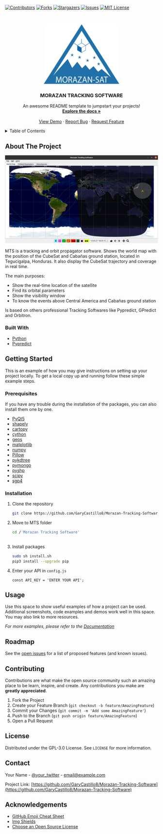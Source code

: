 <!--
*** Thanks for checking out the Best-README-Template. If you have a suggestion
*** that would make this better, please fork the repo and create a pull request
*** or simply open an issue with the tag "enhancement".
*** Thanks again! Now go create something AMAZING! :D
-->



<!-- PROJECT SHIELDS -->
<!--
*** I'm using markdown "reference style" links for readability.
*** Reference links are enclosed in brackets [ ] instead of parentheses ( ).
*** See the bottom of this document for the declaration of the reference variables
*** for contributors-url, forks-url, etc. This is an optional, concise syntax you may use.
*** https://www.markdownguide.org/basic-syntax/#reference-style-links
-->
[![Contributors][contributors-shield]][contributors-url]
[![Forks][forks-shield]][forks-url]
[![Stargazers][stars-shield]][stars-url]
[![Issues][issues-shield]][issues-url]
[![MIT License][license-shield]][license-url]


<!-- PROJECT LOGO -->
<br />
<p align="center">
  <a href="https://github.com/GaryCastillo8/Morazan-Tracking-Software">
    <img src="Logo_Morazan.png" alt="Logo" width="250" height="200">
  </a>

  <h3 align="center">MORAZAN TRACKING SOFTWARE</h3>

  <p align="center">
    An awesome README template to jumpstart your projects!
    <br />
    <a href="https://github.com/GaryCastillo8/Morazan-Tracking-Software"><strong>Explore the docs »</strong></a>
    <br />
    <br />
    <a href="https://github.com/GaryCastillo8/Morazan-Tracking-Software">View Demo</a>
    ·
    <a href="https://github.com/GaryCastillo8/Morazan-Tracking-Softwaree/issues">Report Bug</a>
    ·
    <a href="https://github.com/GaryCastillo8/Morazan-Tracking-Software/issues">Request Feature</a>
  </p>
</p>



<!-- TABLE OF CONTENTS -->
<details>
  <summary>Table of Contents</summary>
  <ol>
    <li>
      <a href="#about-the-project">About The Project</a>
      <ul>
        <li><a href="#built-with">Built With</a></li>
      </ul>
    </li>
    <li>
      <a href="#getting-started">Getting Started</a>
      <ul>
        <li><a href="#prerequisites">Prerequisites</a></li>
        <li><a href="#installation">Installation</a></li>
      </ul>
    </li>
    <li><a href="#usage">Usage</a></li>
    <li><a href="#roadmap">Roadmap</a></li>
    <li><a href="#contributing">Contributing</a></li>
    <li><a href="#license">License</a></li>
    <li><a href="#contact">Contact</a></li>
    <li><a href="#acknowledgements">Acknowledgements</a></li>
  </ol>
</details>



<!-- ABOUT THE PROJECT -->
## About The Project

![MTS](https://raw.githubusercontent.com/GaryCastillo8/Morazan-Tracking-Software/main/img/tracking1.png)

MTS is a tracking and orbit propagator software. Shows the world map with the position of the CubeSat and Cabañas ground station, located in Tegucigalpa, Honduras. It also display the CubeSat trajectory and coverage in real time.

The main purposes:
* Show the real-time location of the satellite
* Find its orbital parameters
* Show the visibility window
* To know the events above Central America and Cabañas ground station

Is based on others professional Tracking Softwares like Pypredict, GPredict and Orbitron.

### Built With

* [Python](https://www.python.org)
* [Pypredict](https://github.com/spel-uchile/Pypredict)


<!-- GETTING STARTED -->
## Getting Started

This is an example of how you may give instructions on setting up your project locally.
To get a local copy up and running follow these simple example steps.

### Prerequisites

If you have any trouble during the installation of the packages, you can also install them one by one.

* [PyQt5](https://pypi.org/project/PyQt5/)
* [shapely](https://github.com/simplegeo/shapely)
* [cartopy](https://github.com/SciTools/cartopy)
* [cython](https://github.com/cython/cython)
* [geos](https://github.com/grst/geos)
* [matplotlib](https://github.com/matplotlib/matplotlib)
* [numpy](https://github.com/numpy/numpy)
* [Pillow](https://github.com/python-pillow/Pillow)
* [pykdtree](https://github.com/storpipfugl/pykdtree)
* [pymongo](https://github.com/mongodb/mongo-python-driver)
* [pyshp](https://github.com/GeospatialPython/pyshp)
* [scipy](https://github.com/scipy/scipy)
* [sgp4](https://github.com/brandon-rhodes/python-sgp4)

### Installation

1. Clone the repository
   ```sh
   git clone https://github.com/GaryCastillo8/Morazan-Tracking-Software.git
   ```
2. Move to MTS folder
   ```sh
   cd /'Morazan Tracking Software'
 
   
3. Install packages
   ```sh
   sudo sh install.sh
   pip3 install --upgrade pip
   ```
4. Enter your API in `config.js`
   ```JS
   const API_KEY = 'ENTER YOUR API';
   ```



<!-- USAGE EXAMPLES -->
## Usage

Use this space to show useful examples of how a project can be used. Additional screenshots, code examples and demos work well in this space. You may also link to more resources.

_For more examples, please refer to the [Documentation](https://example.com)_



<!-- ROADMAP -->
## Roadmap

See the [open issues](https://github.com/GaryCastillo8/Morazan-Tracking-Software/issues) for a list of proposed features (and known issues).



<!-- CONTRIBUTING -->
## Contributing

Contributions are what make the open source community such an amazing place to be learn, inspire, and create. Any contributions you make are **greatly appreciated**.

1. Fork the Project
2. Create your Feature Branch (`git checkout -b feature/AmazingFeature`)
3. Commit your Changes (`git commit -m 'Add some AmazingFeature'`)
4. Push to the Branch (`git push origin feature/AmazingFeature`)
5. Open a Pull Request



<!-- LICENSE -->
## License

Distributed under the GPL-3.0 License. See `LICENSE` for more information.



<!-- CONTACT -->
## Contact

Your Name - [@your_twitter](https://twitter.com/your_username) - email@example.com

Project Link: [https://github.com/GaryCastillo8/Morazan-Tracking-Software](https://github.com/GaryCastillo8/Morazan-Tracking-Software)



<!-- ACKNOWLEDGEMENTS -->
## Acknowledgements
* [GitHub Emoji Cheat Sheet](https://www.webpagefx.com/tools/emoji-cheat-sheet)
* [Img Shields](https://shields.io)
* [Choose an Open Source License](https://choosealicense.com)


<!-- MARKDOWN LINKS & IMAGES -->
<!-- https://www.markdownguide.org/basic-syntax/#reference-style-links -->

[contributors-shield]: https://img.shields.io/github/contributors/GaryCastillo8/Morazan-Tracking-Software.svg?style=for-the-badge
[contributors-url]: https://github.com/GaryCastillo8/Morazan-Tracking-Software/graphs/contributors
[forks-shield]: https://img.shields.io/github/forks/GaryCastillo8/Morazan-Tracking-Software.svg?style=for-the-badge
[forks-url]: https://github.com/GaryCastillo8/Morazan-Tracking-Software/network/members
[stars-shield]: https://img.shields.io/github/stars/GaryCastillo8/Morazan-Tracking-Software.svg?style=for-the-badge
[stars-url]: https://github.com/GaryCastillo8/Morazan-Tracking-Software/stargazers
[issues-shield]: https://img.shields.io/github/issues/GaryCastillo8/Morazan-Tracking-Software.svg?style=for-the-badge
[issues-url]: https://github.com/GaryCastillo8/Morazan-Tracking-Software/issues
[license-shield]: https://img.shields.io/github/license/GaryCastillo8/Morazan-Tracking-Software.svg?style=for-the-badge
[license-url]: https://github.com/GaryCastillo8/Morazan-Tracking-Software/blob/master/LICENSE.txt
